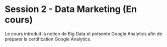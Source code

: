 # Session 2 - Data Marketing (En cours)

Le cours introduit la notion de Big Data et présente Google Analytics afin de préparer la certification Google Analytics.